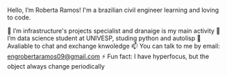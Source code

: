 Hello, I’m Roberta Ramos! I'm a brazilian civil engineer learning and loving to code.

🔭  I’m infrastructure's projects specialist and dranaige is my main activity
🌱  I’m data science student at UNIVESP, studing python and autolisp
💬  Avaliable to chat and exchange knwoledge
📫  You can talk to me by email: engrobertaramos09@gmail.com
⚡  Fun fact: I have hyperfocus, but the object always change periodically
